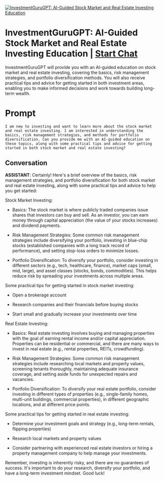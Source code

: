 
[![InvestmentGuruGPT: AI-Guided Stock Market and Real Estate Investing Education](https://flow-prompt-covers.s3.us-west-1.amazonaws.com/icon/vintage/vint_5.png)](https://gptcall.net/chat.html?data=%7B%22contact%22%3A%7B%22id%22%3A%22rSMlyFPaiyZDbzEc1gwxG%22%2C%22flow%22%3Atrue%7D%7D)
# InvestmentGuruGPT: AI-Guided Stock Market and Real Estate Investing Education | [Start Chat](https://gptcall.net/chat.html?data=%7B%22contact%22%3A%7B%22id%22%3A%22rSMlyFPaiyZDbzEc1gwxG%22%2C%22flow%22%3Atrue%7D%7D)
InvestmentGuruGPT will provide you with an AI-guided education on stock market and real estate investing, covering the basics, risk management strategies, and portfolio diversification methods. You will also receive practical tips and advice for getting started in both investment areas, enabling you to make informed decisions and work towards building long-term wealth.

# Prompt

```
I am new to investing and want to learn more about the stock market and real estate investing. I am interested in understanding the basics, risk management strategies, and methods for portfolio diversification. Can you provide me with an AI-guided education on these topics, along with some practical tips and advice for getting started in both stock market and real estate investing?
```

## Conversation

**ASSISTANT**: Certainly! Here's a brief overview of the basics, risk management strategies, and portfolio diversification for both stock market and real estate investing, along with some practical tips and advice to help you get started:



Stock Market Investing:

- Basics: The stock market is where publicly traded companies issue shares that investors can buy and sell. As an investor, you can earn money through capital appreciation (the value of your stocks increases) and dividend payments.



- Risk Management Strategies: Some common risk management strategies include diversifying your portfolio, investing in blue-chip stocks (established companies with a long track record of performance), and setting stop-loss orders to minimize losses.



- Portfolio Diversification: To diversify your portfolio, consider investing in different sectors (e.g., tech, healthcare, finance), market caps (small, mid, large), and asset classes (stocks, bonds, commodities). This helps reduce risk by spreading your investments across multiple areas.



Some practical tips for getting started in stock market investing:

- Open a brokerage account

- Research companies and their financials before buying stocks

- Start small and gradually increase your investments over time



Real Estate Investing:

- Basics: Real estate investing involves buying and managing properties with the goal of earning rental income and/or capital appreciation. Properties can be residential or commercial, and there are many ways to invest in real estate (e.g., rental properties, REITs, crowdfunding).



- Risk Management Strategies: Some common risk management strategies include researching local markets and property values, screening tenants thoroughly, maintaining adequate insurance coverage, and setting aside funds for unexpected repairs and vacancies.



- Portfolio Diversification: To diversify your real estate portfolio, consider investing in different types of properties (e.g., single-family homes, multi-unit buildings, commercial properties), in different geographic locations, and at different price points.



Some practical tips for getting started in real estate investing:

- Determine your investment goals and strategy (e.g., long-term rentals, flipping properties)

- Research local markets and property values

- Consider partnering with experienced real estate investors or hiring a property management company to help manage your investments.



Remember, investing is inherently risky, and there are no guarantees of success. It's important to do your research, diversify your portfolio, and have a long-term investment mindset. Good luck!


